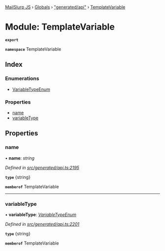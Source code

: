 [MailSlurp JS](../README.md) › [Globals](../globals.md) › ["generated/api"](_generated_api_.md) › [TemplateVariable](_generated_api_.templatevariable.md)

# Module: TemplateVariable

**`export`** 

**`namespace`** TemplateVariable

## Index

### Enumerations

* [VariableTypeEnum](../enums/_generated_api_.templatevariable.variabletypeenum.md)

### Properties

* [name](_generated_api_.templatevariable.md#name)
* [variableType](_generated_api_.templatevariable.md#variabletype)

## Properties

###  name

• **name**: *string*

*Defined in [src/generated/api.ts:2195](https://github.com/mailslurp/mailslurp-client-ts-js/blob/e9348f1/src/generated/api.ts#L2195)*

**`type`** {string}

**`memberof`** TemplateVariable

___

###  variableType

• **variableType**: *[VariableTypeEnum](../enums/_generated_api_.templatevariable.variabletypeenum.md)*

*Defined in [src/generated/api.ts:2201](https://github.com/mailslurp/mailslurp-client-ts-js/blob/e9348f1/src/generated/api.ts#L2201)*

**`type`** {string}

**`memberof`** TemplateVariable
